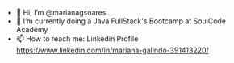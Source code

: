 - 👋 Hi, I’m @marianagsoares 
- 🌱 I’m currently doing a Java FullStack's Bootcamp at SoulCode Academy
- 📫 How to reach me: Linkedin Profile https://www.linkedin.com/in/mariana-galindo-391413220/ 

<!---
marianagsoares/marianagsoares is a ✨ special ✨ repository because its `README.md` (this file) appears on your GitHub profile.
You can click the Preview link to take a look at your changes.
--->
